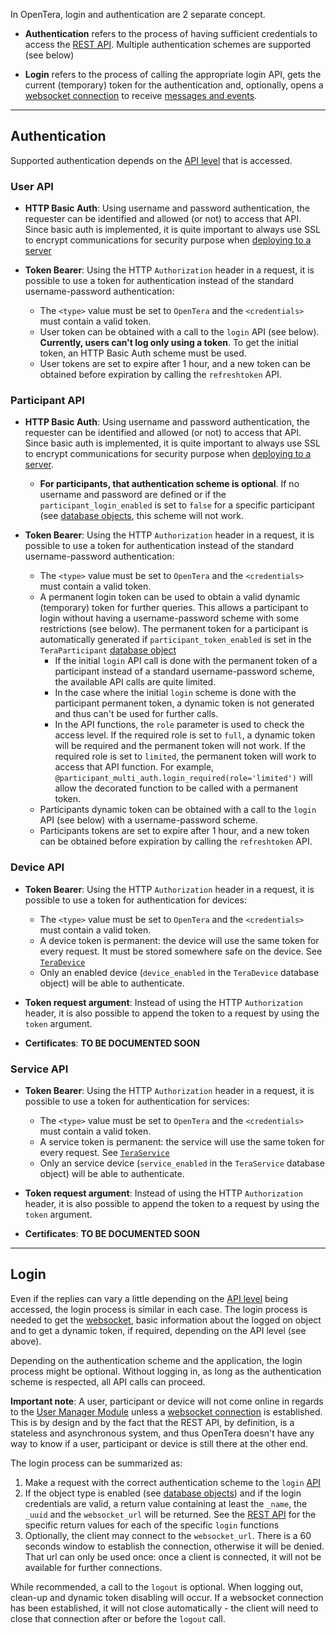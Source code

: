 In OpenTera, login and authentication are 2 separate concept.

* **Authentication** refers to the process of having sufficient credentials to access the [REST API](API). Multiple authentication schemes are supported (see below)

* **Login** refers to the process of calling the appropriate login API, gets the current (temporary) token for the authentication and, optionally, opens a [websocket connection](Websockets-communication) to receive [messages and events](Messages-structure).

***

## Authentication

Supported authentication depends on the [API level](API) that is accessed.

### User API
* **HTTP Basic Auth**: Using username and password authentication, the requester can be identified and allowed (or not) to access that API. Since basic auth is implemented, it is quite important to always use SSL to encrypt communications for security purpose when [deploying to a server](Deployment)

* **Token Bearer**: Using the HTTP `Authorization` header in a request, it is possible to use a token for authentication instead of the standard username-password authentication:
  * The `<type>` value must be set to `OpenTera` and the `<credentials>` must contain a valid token. 
  * User token can be obtained with a call to the `login` API (see below). **Currently, users can't log only using a token**. To get the initial token, an HTTP Basic Auth scheme must be used. 
  * User tokens are set to expire after 1 hour, and a new token can be obtained before expiration by calling the `refreshtoken` API.

### Participant API
* **HTTP Basic Auth**: Using username and password authentication, the requester can be identified and allowed (or not) to access that API. Since basic auth is implemented, it is quite important to always use SSL to encrypt communications for security purpose when [deploying to a server](Deployment). 
  * **For participants, that authentication scheme is optional**. If no username and password are defined or if the `participant_login_enabled` is set to `false` for a specific participant (see [database objects](Database-Structure), this scheme will not work.

* **Token Bearer**: Using the HTTP `Authorization` header in a request, it is possible to use a token for authentication instead of the standard username-password authentication:
  * The `<type>` value must be set to `OpenTera` and the `<credentials>` must contain a valid token. 
  * A permanent login token can be used to obtain a valid dynamic (temporary) token for further queries. This allows a participant to login without having a username-password scheme with some restrictions (see below). The permanent token for a participant is automatically generated if `participant_token_enabled` is set in the `TeraParticipant` [database object](Database-Structure)
    * If the initial `login` API call is done with the permanent token of a participant instead of a standard username-password scheme, the available API calls are quite limited.
    * In the case where the initial `login` scheme is done with the participant permanent token, a dynamic token is not generated and thus can't be used for further calls.
    * In the API functions, the `role` parameter is used to check the access level. If the required role is set to `full`, a dynamic token will be required and the permanent token will not work. If the required role is set to `limited`, the permanent token will work to access that API function. For example, `@participant_multi_auth.login_required(role='limited')` will allow the decorated function to be called with a permanent token.
  * Participants dynamic token can be obtained with a call to the `login` API (see below) with a username-password scheme.
  * Participants tokens are set to expire after 1 hour, and a new token can be obtained before expiration by calling the `refreshtoken` API.

### Device API
* **Token Bearer**: Using the HTTP `Authorization` header in a request, it is possible to use a token for authentication for devices:
  * The `<type>` value must be set to `OpenTera` and the `<credentials>` must contain a valid token. 
  * A device token is permanent: the device will use the same token for every request. It must be stored somewhere safe on the device. See [`TeraDevice`](Database-Structure)
  * Only an enabled device (`device_enabled` in the `TeraDevice` database object) will be able to authenticate.

* **Token request argument**: Instead of using the HTTP `Authorization` header, it is also possible to append the token to a request by using the `token` argument.

* **Certificates**: **TO BE DOCUMENTED SOON**

### Service API
* **Token Bearer**: Using the HTTP `Authorization` header in a request, it is possible to use a token for authentication for services:
  * The `<type>` value must be set to `OpenTera` and the `<credentials>` must contain a valid token. 
  * A service token is permanent: the service will use the same token for every request. See [`TeraService`](Database-Structure)
  * Only an service device (`service_enabled` in the `TeraService` database object) will be able to authenticate.

* **Token request argument**: Instead of using the HTTP `Authorization` header, it is also possible to append the token to a request by using the `token` argument.

* **Certificates**: **TO BE DOCUMENTED SOON**

***

## Login
Even if the replies can vary a little depending on the [API level](API) being accessed, the login process is similar in each case. The login process is needed to get the [websocket](Websockets-communication), basic information about the logged on object and to get a dynamic token, if required, depending on the API level (see above).

Depending on the authentication scheme and the application, the login process might be optional. Without logging in, as long as the authentication scheme is respected, all API calls can proceed.

**Important note**: A user, participant or device will not come online in regards to the [User Manager Module](UserManager-module) unless a [websocket connection](Websockets-communication) is established. This is by design and by the fact that the REST API, by definition, is a stateless and asynchronous system, and thus OpenTera doesn't have any way to know if a user, participant or device is still there at the other end.

The login process can be summarized as:
1. Make a request with the correct authentication scheme to the `login` [API](API)
2. If the object type is enabled (see [database objects](Database-Structure)) and if the login credentials are valid, a return value containing at least the `_name`, the `_uuid` and the `websocket_url` will be returned. See the [REST API](API) for the specific return values for each of the specific `login` functions
3. Optionally, the client may connect to the `websocket_url`. There is a 60 seconds window to establish the connection, otherwise it will be denied. That url can only be used once: once a client is connected, it will not be available for further connections.

While recommended, a call to the `logout` is optional. When logging out, clean-up and dynamic token disabling will occur. If a websocket connection has been established, it will not close automatically - the client will need to close that connection after or before the `logout` call.